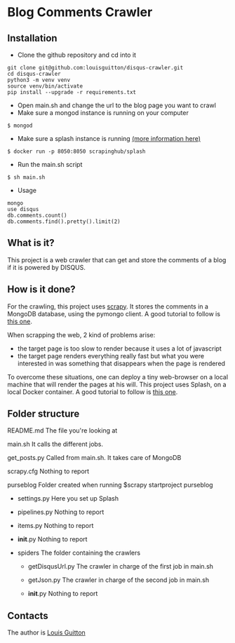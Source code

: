 Blog Comments Crawler
=====================

Installation
------------
- Clone the github repository and cd into it
```
git clone git@github.com:louisguitton/disqus-crawler.git
cd disqus-crawler
python3 -m venv venv
source venv/bin/activate
pip install --upgrade -r requirements.txt
```
- Open main.sh and change the url to the blog page you want to crawl
- Make sure a mongod instance is running on your computer
```
$ mongod
```
- Make sure a splash instance is running [(more information here)](https://github.com/scrapinghub/scrapy-splash)
```
$ docker run -p 8050:8050 scrapinghub/splash
```
- Run the main.sh script
```
$ sh main.sh
```
- Usage
```
mongo
use disqus
db.comments.count()
db.comments.find().pretty().limit(2)
```

What is it?
-----------
This project is a web crawler that can get and store the comments of a blog
if it is powered by DISQUS.

How is it done?
---------------

For the crawling, this project uses [scrapy](http://scrapy.org/).
It stores the comments in a MongoDB database, using the pymongo client.
A good tutorial to follow is [this one](https://realpython.com/blog/python/web-scraping-with-scrapy-and-mongodb/).

When scrapping the web, 2 kind of problems arise:
- the target page is too slow to render because it uses a lot of javascript
- the target page renders everything really fast but what you were interested in was something that disappears when the page is rendered

To overcome these situations, one can deploy a tiny web-browser on a local machine
that will render the pages at his will.
This project uses Splash, on a local Docker container.
A good tutorial to follow is [this one](http://blog.scrapinghub.com/2015/03/02/handling-javascript-in-scrapy-with-splash/).

Folder structure
--------------

README.md                   The file you're looking at

main.sh                     It calls the different jobs.

get_posts.py                Called from main.sh. It takes care of MongoDB

scrapy.cfg                  Nothing to report

purseblog                   Folder created when running $scrapy startproject purseblog

* settings.py               Here you set up Splash

* pipelines.py              Nothing to report

* items.py                  Nothing to report

* __init__.py               Nothing to report


* spiders                   The folder containing the crawlers

  * getDisqusUrl.py         The crawler in charge of the first job in main.sh

  * getJson.py              The crawler in charge of the second job in main.sh

  * __init__.py             Nothing to report


Contacts
--------

The author is [Louis Guitton](http://louisguitton.github.io)
